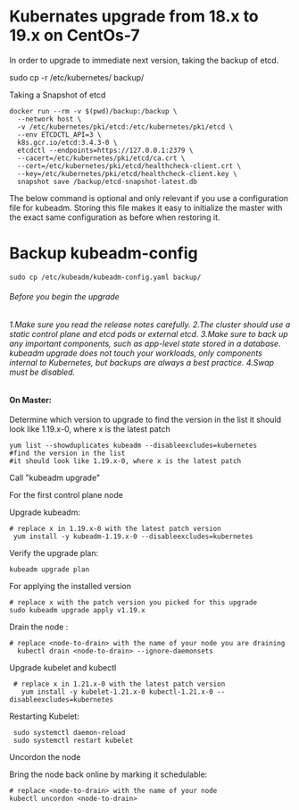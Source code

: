 
<h1>Kubernates upgrade from 18.x to 19.x on CentOs-7 </h1>
  
In order to upgrade to immediate next version, taking the backup of etcd.
  
  sudo cp -r /etc/kubernetes/ backup/
  
  Taking a Snapshot of etcd
  
  ```
  docker run --rm -v $(pwd)/backup:/backup \
    --network host \
    -v /etc/kubernetes/pki/etcd:/etc/kubernetes/pki/etcd \
    --env ETCDCTL_API=3 \
    k8s.gcr.io/etcd:3.4.3-0 \
    etcdctl --endpoints=https://127.0.0.1:2379 \
    --cacert=/etc/kubernetes/pki/etcd/ca.crt \
    --cert=/etc/kubernetes/pki/etcd/healthcheck-client.crt \
    --key=/etc/kubernetes/pki/etcd/healthcheck-client.key \
    snapshot save /backup/etcd-snapshot-latest.db 
  ```
 
The below command is optional and only relevant if you use a configuration file for kubeadm. Storing this file makes it easy to initialize the master with the exact same configuration as before when restoring it.
  # Backup kubeadm-config
    sudo cp /etc/kubeadm/kubeadm-config.yaml backup/
  
  
<h6> Before you begin the upgrade <h6>
  1.Make sure you read the release notes carefully.
  2.The cluster should use a static control plane and etcd pods or external etcd.
  3.Make sure to back up any important components, such as app-level state stored in a database. kubeadm upgrade does not touch your workloads, only components       internal to Kubernetes, but backups are always a best practice.
  4.Swap must be disabled.
 
  <h4> On Master: </h4>
  Determine which version to upgrade to 
  find the version in the list
  it should look like 1.19.x-0, where x is the latest patch
  
  
  ``` 
  yum list --showduplicates kubeadm --disableexcludes=kubernetes
  #find the version in the list
  #it should look like 1.19.x-0, where x is the latest patch
  ```

  Call "kubeadm upgrade"

  For the first control plane node

  Upgrade kubeadm:

  
  
  ```
  # replace x in 1.19.x-0 with the latest patch version
   yum install -y kubeadm-1.19.x-0 --disableexcludes=kubernetes
  ```
   Verify the upgrade plan:
  ```
  kubeadm upgrade plan
  ```
  For applying the installed version 
  ```
  # replace x with the patch version you picked for this upgrade
  sudo kubeadm upgrade apply v1.19.x
  ```
Drain the node :
  
  ```
  # replace <node-to-drain> with the name of your node you are draining
    kubectl drain <node-to-drain> --ignore-daemonsets
  ```
Upgrade kubelet and kubectl
```
 # replace x in 1.21.x-0 with the latest patch version
   yum install -y kubelet-1.21.x-0 kubectl-1.21.x-0 --disableexcludes=kubernetes
 ```
  
Restarting Kubelet:
```
 sudo systemctl daemon-reload
 sudo systemctl restart kubelet
```  
  
Uncordon the node

Bring the node back online by marking it schedulable:
```
# replace <node-to-drain> with the name of your node
kubectl uncordon <node-to-drain>
```

